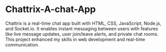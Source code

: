 # Chattrix-A-chat-App
Chattrix is a real-time chat app built with HTML, CSS, JavaScript, Node.js, and Socket.io. It enables instant messaging between users with features like live message updates, user join/leave alerts, and private chat rooms. This project enhanced my skills in web development and real-time communication.
